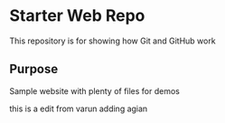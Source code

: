 # Starter Web Repo

This repository is for showing how Git and GitHub work

## Purpose

Sample website with plenty of files for demos

this is a edit from varun
adding agian